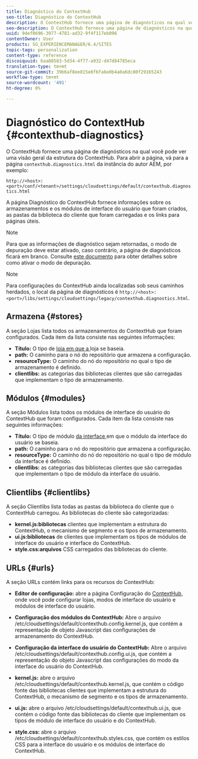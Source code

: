 ```yaml
---
title: Diagnóstico do ContextHub
seo-title: Diagnóstico do ContextHub
description: O ContextHub fornece uma página de diagnósticos na qual você pode ver uma visão geral da estrutura do ContextHub
seo-description: O ContextHub fornece uma página de diagnósticos na qual você pode ver uma visão geral da estrutura do ContextHub
uuid: 94ef0696-3977-4781-ad32-9f4f117eb096
contentOwner: User
products: SG_EXPERIENCEMANAGER/6.4/SITES
topic-tags: personalization
content-type: reference
discoiquuid: 6aa88583-5d34-4f77-a932-d47d84785eca
translation-type: tm+mt
source-git-commit: 39b6af8ee815e8f6fa6e0b4a0a6dc80f29165243
workflow-type: tm+mt
source-wordcount: '491'
ht-degree: 0%

---
```



# Diagnóstico do ContextHub {#contexthub-diagnostics}

O ContextHub fornece uma página de diagnósticos na qual você pode ver uma visão geral da estrutura do ContextHub. Para abrir a página, vá para a página `contexthub.diagnostics.html` da instância do autor AEM, por exemplo:

`http://<host>:<port>/conf/<tenant>/settings/cloudsettings/default/contexthub.diagnostics.html`

A página Diagnóstico do ContextHub fornece informações sobre os armazenamentos e os módulos de interface do usuário que foram criados, as pastas da biblioteca do cliente que foram carregadas e os links para páginas úteis.

>[!NOTE]
>
>Para que as informações de diagnóstico sejam retornadas, o modo de depuração deve estar ativado, caso contrário, a página de diagnósticos ficará em branco. Consulte [este documento](/help/sites-administering/contexthub-config.md#debugging-contexthub) para obter detalhes sobre como ativar o modo de depuração.

>[!NOTE]
>
>Para configurações do ContextHub ainda localizadas sob seus caminhos herdados, o local da página de diagnósticos é `http://<host>:<port>/libs/settings/cloudsettings/legacy/contexthub.diagnostics.html`.

## Armazena {#stores}

A seção Lojas lista todos os armazenamentos do ContextHub que foram configurados. Cada item da lista consiste nas seguintes informações:

* **Título:** O tipo de  [loja em que a ](/help/sites-developing/ch-samplestores.md) loja se baseia.
* **path:** O caminho para o nó do repositório que armazena a configuração.
* **resourceType:** O caminho do nó do repositório no qual o tipo de armazenamento é definido.
* **clientlibs:** as categorias das bibliotecas clientes que são carregadas que implementam o tipo de armazenamento.

## Módulos {#modules}

A seção Módulos lista todos os módulos de interface do usuário do ContextHub que foram configurados. Cada item da lista consiste nas seguintes informações:

* **Título:** O tipo de módulo  [da interface ](/help/sites-developing/ch-samplemodules.md) em que o módulo da interface do usuário se baseia.
* **path:** O caminho para o nó do repositório que armazena a configuração.
* **resourceType:** O caminho do nó do repositório no qual o tipo de módulo da interface é definido.
* **clientlibs:** as categorias das bibliotecas clientes que são carregadas que implementam o tipo de módulo da interface do usuário.

## Clientlibs {#clientlibs}

A seção Clientlibs lista todas as pastas da biblioteca do cliente que o ContextHub carregou. As bibliotecas do cliente são categorizadas:

* **kernel.js:bibliotecas** clientes que implementam a estrutura do ContextHub, o mecanismo de segmento e os tipos de armazenamento.
* **ui.js:bibliotecas** de clientes que implementam os tipos de módulos de interface do usuário e interface do ContextHub.
* **style.css:arquivos** CSS carregados das bibliotecas do cliente.

## URLs {#urls}

A seção URLs contém links para os recursos do ContextHub:

* **Editor de configuração:** abre a página Configuração do  [ContextHub, ](/help/sites-administering/contexthub-config.md) onde você pode configurar lojas, modos de interface do usuário e módulos de interface do usuário.

* **Configuração dos módulos do ContextHub:** Abre o arquivo /etc/cloudsettings/default/contexthub.config.kernel.js, que contém a representação de objeto Javascript das configurações de armazenamento do ContextHub.
* **Configuração da interface do usuário do ContextHub:** Abre o arquivo /etc/cloudsettings/default/contexthub.config.ui.js, que contém a representação do objeto Javascript das configurações do modo da interface do usuário do ContextHub.
* **kernel.js:** abre o arquivo /etc/cloudsettings/default/contexthub.kernel.js, que contém o código fonte das bibliotecas clientes que implementam a estrutura do ContextHub, o mecanismo de segmento e os tipos de armazenamento.
* **ui.js:** abre o arquivo /etc/cloudsettings/default/contexthub.ui.js, que contém o código fonte das bibliotecas do cliente que implementam os tipos de módulo de interface do usuário e do ContextHub.
* **style.css:** abre o arquivo /etc/cloudsettings/default/contexthub.styles.css, que contém os estilos CSS para a interface do usuário e os módulos de interface do ContextHub.
